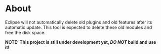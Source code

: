 # About
Eclipse will not automatically delete old plugins and old features after its automatic update. This tool is expected to delete these old modules and free the disk space.

**NOTE: This project is still under development yet, *DO NOT* build and use it!**